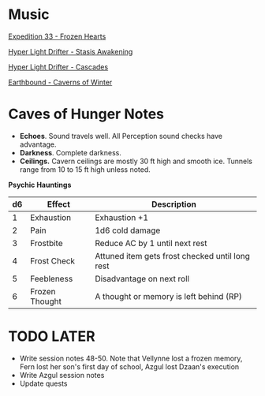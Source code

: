 # Music

[Expedition 33 - Frozen Hearts](https://www.youtube.com/watch?v=UCOv6YNWiC4)

[Hyper Light Drifter - Stasis Awakening](https://www.youtube.com/watch?v=PQM0x-qyJOU)

[Hyper Light Drifter - Cascades](https://youtu.be/UZ7X_NKKYZM?si=GE0yVamG8_hh2nSO)

[Earthbound - Caverns of Winter](https://www.youtube.com/watch?v=qpFNdhKd6Kk)




# Caves of Hunger Notes
- **Echoes**. Sound travels well. All Perception sound checks have advantage.
- **Darkness**. Complete darkness.
- **Ceilings.** Cavern ceilings are mostly 30 ft high and smooth ice. Tunnels range from 10 to 15 ft high unless noted.

**Psychic Hauntings**

| d6  | Effect         | Description                             |
| --- | -------------- | --------------------------------------- |
| 1   | Exhaustion     | Exhaustion +1                           |
| 2   | Pain           | 1d6 cold damage                         |
| 3   | Frostbite      | Reduce AC by 1 until next rest          |
| 4   | Frost Check    | Attuned item gets frost checked until long rest |
| 5   | Feebleness     | Disadvantage on next roll               |
| 6   | Frozen Thought | A thought or memory is left behind (RP) | 



# TODO LATER

- Write session notes 48-50. Note that Vellynne lost a frozen memory, Fern lost her son's first day of school, Azgul lost Dzaan's execution
- Write Azgul session notes
- Update quests